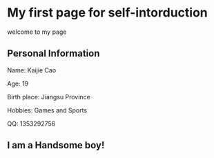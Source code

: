 # My first page for self-intorduction
welcome to my page
## Personal Information

Name: Kaijie Cao

Age: 19

Birth place: Jiangsu Province

Hobbies: Games and Sports

QQ: 1353292756
## I am a Handsome boy!
